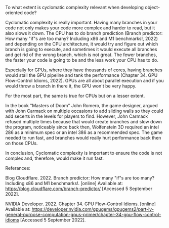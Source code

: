 To what extent is cyclomatic complexity relevant when developing object-oriented code?

Cyclomatic complexity is really important. Having many branches in your code not only makes your code more complex and harder to read, but it also slows it down. The CPU has to do branch prediction (Branch predictor: How many "if"s are too many? Including x86 and M1 benchmarks!, 2022) and depending on the CPU architecture, it would try and figure out which branch is going to execute, and sometimes it would execute all branches and get rid of the wrong branch, which is not great. The fewer branches, the faster your code is going to be and the less work your CPU has to do.

Especially for GPUs, where they have thousands of cores, having branches would stall the GPU pipeline and tank the performance (Chapter 34. GPU Flow-Control Idioms, 2022). GPUs are all about parallel execution and if you would throw a branch in there it, the GPU won't be very happy.

For the most part, the same is true for CPUs but on a lesser extent.

In the book "Masters of Doom" John Romero, the game designer, argued with John Carmack on multiple occasions to add sliding walls so they could add secerts in the levels for players to find. However, John Carmack refused multiple times because that would create branches and slow down the program, noticeably since back then, Wolfenstein 3D required an intel 286 as a minimum spec or an intel 386 as a recommended spec. The game needed to run fast, and branches would really hurt performance back then on those CPUs.

In conclusion, Cyclomatic complexity is important to ensure the code is not complex and, therefore, would make it run fast.

Referances:

Blog Cloudflare. 2022. Branch predictor: How many "if"s are too many? Including x86 and M1 benchmarks!. [online] Available at: <https://blog.cloudflare.com/branch-predictor/> [Accessed 5 September 2022].

NVIDIA Developer. 2022. Chapter 34. GPU Flow-Control Idioms. [online] Available at: <https://developer.nvidia.com/gpugems/gpugems2/part-iv-general-purpose-computation-gpus-primer/chapter-34-gpu-flow-control-idioms> [Accessed 5 September 2022].